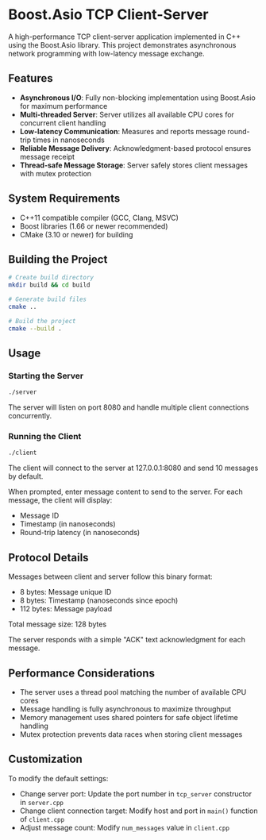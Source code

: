 # Boost.Asio TCP Client-Server

A high-performance TCP client-server application implemented in C++ using the Boost.Asio library. This project demonstrates asynchronous network programming with low-latency message exchange.

## Features

- **Asynchronous I/O**: Fully non-blocking implementation using Boost.Asio for maximum performance
- **Multi-threaded Server**: Server utilizes all available CPU cores for concurrent client handling
- **Low-latency Communication**: Measures and reports message round-trip times in nanoseconds
- **Reliable Message Delivery**: Acknowledgment-based protocol ensures message receipt
- **Thread-safe Message Storage**: Server safely stores client messages with mutex protection

## System Requirements

- C++11 compatible compiler (GCC, Clang, MSVC)
- Boost libraries (1.66 or newer recommended)
- CMake (3.10 or newer) for building

## Building the Project

```bash
# Create build directory
mkdir build && cd build

# Generate build files
cmake ..

# Build the project
cmake --build .
```

## Usage

### Starting the Server

```bash
./server
```

The server will listen on port 8080 and handle multiple client connections concurrently.

### Running the Client

```bash
./client
```

The client will connect to the server at 127.0.0.1:8080 and send 10 messages by default.

When prompted, enter message content to send to the server. For each message, the client will display:
- Message ID
- Timestamp (in nanoseconds)
- Round-trip latency (in nanoseconds)

## Protocol Details

Messages between client and server follow this binary format:
- 8 bytes: Message unique ID
- 8 bytes: Timestamp (nanoseconds since epoch)
- 112 bytes: Message payload

Total message size: 128 bytes

The server responds with a simple "ACK" text acknowledgment for each message.

## Performance Considerations

- The server uses a thread pool matching the number of available CPU cores
- Message handling is fully asynchronous to maximize throughput
- Memory management uses shared pointers for safe object lifetime handling
- Mutex protection prevents data races when storing client messages

## Customization

To modify the default settings:
- Change server port: Update the port number in `tcp_server` constructor in `server.cpp`
- Change client connection target: Modify host and port in `main()` function of `client.cpp`
- Adjust message count: Modify `num_messages` value in `client.cpp`


